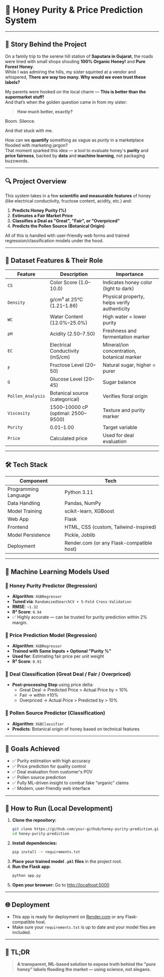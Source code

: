 # 🍯 Honey Purity & Price Prediction System

---

## 📖 Story Behind the Project

On a family trip to the serene hill station of **Saputara in Gujarat**, the roads were lined with small shops shouting **100% Organic Honey!** and **Pure Forest Honey**.  
While I was admiring the hills, my sister squinted at a vendor and whispered, **There are way too many. Why would we even trust these labels?**

My parents were hooked on the local charm — **This is better than the supermarket stuff!**  
And that’s when the golden question came in from my sister:

> **How much better, exactly?**

Boom. Silence.

And *that* stuck with me.

How can we **quantify** something as vague as *purity* in a marketplace flooded with marketing jargon?  
That moment sparked this idea — a tool to evaluate honey's **purity** and **price fairness**, backed by **data** and **machine learning**, not packaging buzzwords.

---

## 🔍 Project Overview

This system takes in a few **scientific and measurable features** of honey (like electrical conductivity, fructose content, acidity, etc.) and:

1. **Predicts Honey Purity (%)**
2. **Estimates a Fair Market Price**
3. **Classifies a Deal as "Great", "Fair", or "Overpriced"**
4. **Predicts the Pollen Source (Botanical Origin)**

All of this is handled with user-friendly web forms and trained regression/classification models under the hood.

---

## 🧪 Dataset Features & Their Role

| Feature | Description | Importance |
|--------|-------------|------------|
| `CS` | Color Score (1.0–10.0) | Indicates honey color (light to dark) |
| `Density` | g/cm³ at 25°C (1.21–1.86) | Physical property, helps verify authenticity |
| `WC` | Water Content (12.0%–25.0%) | High water = lower purity |
| `pH` | Acidity (2.50–7.50) | Freshness and fermentation marker |
| `EC` | Electrical Conductivity (mS/cm) | Mineral/ion concentration, botanical marker |
| `F` | Fructose Level (20–50) | Natural sugar, higher = purer |
| `G` | Glucose Level (20–45) | Sugar balance |
| `Pollen_Analysis` | Botanical source (categorical) | Verifies floral origin |
| `Viscosity` | 1500–10000 cP (optimal: 2500–9500) | Texture and purity marker |
| `Purity` | 0.01–1.00 | Target variable |
| `Price` | Calculated price | Used for deal evaluation |

---

## 🛠️ Tech Stack

| Component | Tech |
|----------|------|
| Programming Language | Python 3.11 |
| Data Handling | Pandas, NumPy |
| Model Training | scikit-learn, XGBoost |
| Web App | Flask |
| Frontend | HTML, CSS (custom, Tailwind-inspired) |
| Model Persistence | Pickle, Joblib |
| Deployment | Render.com (or any Flask-compatible host) |

---

## 🔮 Machine Learning Models Used

### 🔹 Honey Purity Predictor (Regression)
- **Algorithm**: `XGBRegressor`
- **Tuned via**: `RandomizedSearchCV + 5-Fold Cross-Validation`
- **RMSE**: `~1.32`
- **R² Score**: `0.94`
- ✅ Highly accurate — can be trusted for purity prediction within 2% margin.

### 🔹 Price Prediction Model (Regression)
- **Algorithm**: `XGBRegressor`
- **Trained with Same Inputs + Optional "Purity %"**
- **Used for**: Estimating fair price per unit weight
- **R² Score**: `0.91`

### 🔹 Deal Classification (Great Deal / Fair / Overpriced)
- **Post-processing Step** using price delta:
    - Great Deal → Predicted Price > Actual Price by > 10%
    - Fair → within ±10%
    - Overpriced → Actual Price > Predicted by > 10%

### 🔹 Pollen Source Predictor (Classification)
- **Algorithm**: `XGBClassifier`
- **Predicts**: Botanical origin of honey based on technical features

---

## 🎯 Goals Achieved

- ✅ Purity estimation with high accuracy
- ✅ Price prediction for quality control
- ✅ Deal evaluation from customer's POV
- ✅ Pollen source prediction
- ✅ Fully ML-driven insight to combat fake "organic" claims
- ✅ Modern, user-friendly web interface

---

## 🚀 How to Run (Local Development)

1. **Clone the repository:**
   ```bash
   git clone https://github.com/your-github/honey-purity-prediction.git
   cd honey-purity-prediction
   ```
2. **Install dependencies:**
   ```bash
   pip install -r requirements.txt
   ```
3. **Place your trained model `.pkl` files** in the project root.
4. **Run the Flask app:**
   ```bash
   python app.py
   ```
5. **Open your browser:**
   Go to [http://localhost:5000](http://localhost:5000)

---

## 🌐 Deployment

- This app is ready for deployment on [Render.com](https://render.com/) or any Flask-compatible host.
- Make sure your `requirements.txt` is up to date and your model files are included.

---

## 🧠 TL;DR

> **A transparent, ML-based solution to expose truth behind the "pure honey" labels flooding the market — using science, not slogans.**

